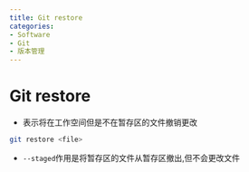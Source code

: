 ```yaml
---
title: Git restore
categories:
- Software
- Git
- 版本管理
---
```

# Git restore

- 表示将在工作空间但是不在暂存区的文件撤销更改

```bash
git restore <file>
```

- `--staged`作用是将暂存区的文件从暂存区撤出,但不会更改文件

